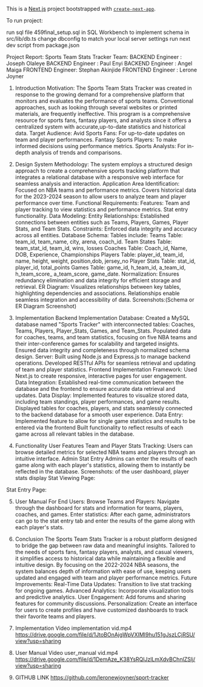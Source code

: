 This is a [Next.js](https://nextjs.org) project bootstrapped with [`create-next-app`](https://nextjs.org/docs/app/api-reference/cli/create-next-app).

To run project:

run sql file 459final_setup.sql in SQL Workbench to implement schema
in src/lib/db.ts change dbconfig to match your local server settings
run next dev script from package.json

Project Report: Sports Team Stats Tracker
Team:
BACKEND Engineer : Joseph Olaleye
BACKEND Engineer : Paul Enyi
BACKEND Engineer : Angel Maiga
FRONTEND Engineer: Stephan Akinjide
FRONTEND Engineer : Lerone Joyner

1. Introduction
Motivation:
The Sports Team Stats Tracker was created in response to the growing demand for a comprehensive platform that monitors and evaluates the performance of sports teams. Conventional approaches, such as looking through several websites or printed materials, are frequently ineffective. This program is a comprehensive resource for sports fans, fantasy players, and analysts since it offers a centralized system with accurate,up-to-date statistics and historical data.
Target Audience:
Avid Sports Fans: For up-to-date updates on team and player performances.
Fantasy Sports Players: To make informed decisions using performance metrics.
Sports Analysts: For in-depth analysis of trends and comparisons.

2. Design
System Methodology: The system employs a structured design approach to create a comprehensive sports tracking platform that integrates a relational database with a responsive web interface for seamless analysis and interaction.
Application Area Identification:
Focused on NBA teams and performance metrics.
Covers historical data for the 2023-2024 season to allow users to analyze team and player performance over time.
Functional Requirements:
Features:
Team and player tracking to view statistics and performance metrics.
Stat entry functionality.
Data Modeling:
Entity Relationships:
Established connections between entities such as Teams, Players, Games, Player Stats, and Team Stats.
Constraints:
Enforced data integrity and accuracy across all entities.
Database Schema:
Tables include:
Teams Table: team_id, team_name, city, arena, coach_id.
Team States Table: team_stat_id, team_id, wins, losses
Coaches Table: Coach_id, Name, DOB, Experience, Championships
Players Table: player_id, team_id, name, height, weight, position,dob, jersey_no
Player Stats Table: stat_id, player_id, total_points
Games Table: game_id, h_team_id, a_team_id, h_team_score_ a_team_score, game_date.
Normalization:
Ensures redundancy elimination and data integrity for efficient storage and retrieval.
ER Diagram:
Visualizes relationships between key tables, highlighting dependencies and associations.
Relationships enable seamless integration and accessibility of data.
Screenshots:(Schema or ER Diagram Screenshot)

3. Implementation
Backend Implementation
Database:
Created a MySQL database named "Sports Tracker" with interconnected tables: Coaches, Teams, Players, Player_Stats, Games, and Team_Stats.
Populated data for coaches, teams, and team statistics, focusing on five NBA teams and their inter-conference games for scalability and targeted insights.
Ensured data integrity and completeness through normalized schema design.
Server:
Built using Node.js and Express.js to manage backend operations.
Developed RESTful APIs for seamless retrieval and updating of team and player statistics.
Frontend Implementation
Framework:
Used Next.js to create responsive, interactive pages for user engagement.
Data Integration:
Established real-time communication between the database and the frontend to ensure accurate data retrieval and updates.
Data Display:
Implemented features to visualize stored data, including team standings, player performances, and game results.
Displayed tables for coaches, players, and stats seamlessly connected to the backend database for a smooth user experience.
Data Entry:
Implemented feature to allow for single game statistics and results to be entered via the frontend
Built functionality to reflect results of each game across all relevant tables in the database.

4. Functionality
User Features
Team and Player Stats Tracking:
Users can browse detailed metrics for selected NBA teams and players through an intuitive interface.
Admin Stat Entry
Admins can enter the results of each game along with each player's statistics, allowing them to instantly be reflected in the database.
Screenshots: of the user dashboard, player stats display
Stat Viewing Page:

Stat Entry Page:


5. User Manual
For End Users:
Browse Teams and Players:
Navigate through the dashboard for stats and information for teams, players, coaches, and games.
Enter statistics:
After each game, administrators can go to the stat entry tab and enter the results of the game along with each player's stats.

6. Conclusion
The Sports Team Stats Tracker is a robust platform designed to bridge the gap between raw data and meaningful insights. Tailored to the needs of sports fans, fantasy players, analysts, and casual viewers, it simplifies access to historical data while maintaining a flexible and intuitive design. By focusing on the 2022-2024 NBA seasons, the system balances depth of information with ease of use, keeping users updated and engaged with team and player performance metrics.
Future Improvements:
Real-Time Data Updates:
Transition to live stat tracking for ongoing games.
Advanced Analytics:
Incorporate visualization tools and predictive analytics.
User Engagement:
Add forums and sharing features for community discussions.
Personalization:
Create an interface for users to create profiles and have customized dashboards to track their favorite teams and players.

7. Implementation Video
implementation vid.mp4
https://drive.google.com/file/d/1JtoBOnAjgWpVXIMI9hu151gJszLCjRSU/view?usp=sharing 

8. User Manual Video
user_manual vid.mp4
https://drive.google.com/file/d/1DemAze_K38YsRQlJzlLmXdvBChnlZSlj/view?usp=sharing 

9. GITHUB LINK
https://github.com/leronewjoyner/sport-tracker 
